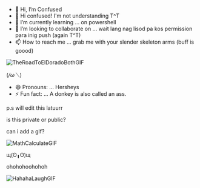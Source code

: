 - 👋 Hi, I’m Confused
- 👀 Hi confused! I'm not understanding T^T
- 🌱 I’m currently learning ... on powershell
- 💞️ I’m looking to collaborate on ... wait lang nag lisod pa kos permission para inig push (again T^T)
- 📫 How to reach me ... grab me with your slender skeleton arms (buff is goood)
  
 ![TheRoadToElDoradoBothGIF](https://github.com/kcenizaj/kcenizaj/assets/150229810/5bbbd558-6d87-4bb2-b519-cfacb62e50ea)
 
(*/ω＼*)
- 😄 Pronouns: ... Hersheys
- ⚡ Fun fact: ... A donkey is also called an ass. 


p.s will edit this latuurr

is this private or public?



can i add a gif?

![MathCalculateGIF](https://github.com/kcenizaj/kcenizaj/assets/150229810/8a13035c-63d3-4150-96d1-5c1690bf7b84)

щ(ʘ╻ʘ)щ 

ohohohoohohoh

![HahahaLaughGIF](https://github.com/kcenizaj/kcenizaj/assets/150229810/2bba2a20-a45e-4d3f-abd3-2fed5d997000)



<!---
kcenizaj/kcenizaj is a ✨ special ✨ repository because its `README.md` (this file) appears on your GitHub profile.
You can click the Preview link to take a look at your changes.

is this private or public?
--->
